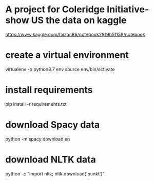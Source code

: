 # A project for Coleridge Initiative- show US the data on kaggle 
https://www.kaggle.com/faizan86/notebook2819b5f158/notebook

# create a virtual environment
virtualenv -p python3.7 env
source env/bin/activate

# install requirements
pip install -r requirements.txt

# download Spacy data
python -m spacy download en

# download NLTK data
python -c "import nltk; nltk.download('punkt')"